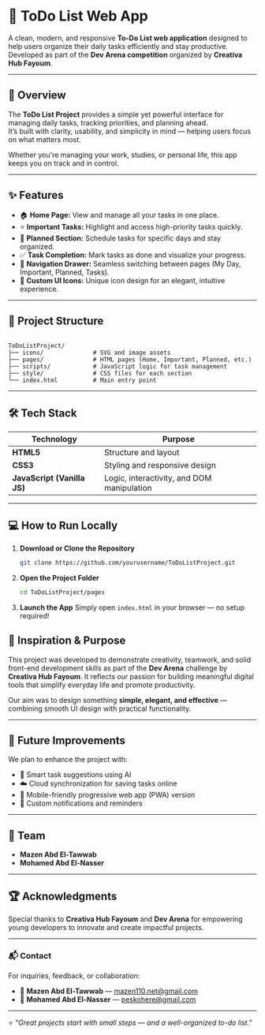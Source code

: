 # 📝 ToDo List Web App

A clean, modern, and responsive **To-Do List web application** designed to help users organize their daily tasks efficiently and stay productive.  
Developed as part of the **Dev Arena competition** organized by **Creativa Hub Fayoum**.

---

## 🚀 Overview

The **ToDo List Project** provides a simple yet powerful interface for managing daily tasks, tracking priorities, and planning ahead.  
It’s built with clarity, usability, and simplicity in mind — helping users focus on what matters most.

Whether you're managing your work, studies, or personal life, this app keeps you on track and in control.

---

## ✨ Features

- 🏠 **Home Page:** View and manage all your tasks in one place.  
- ⭐ **Important Tasks:** Highlight and access high-priority tasks quickly.  
- 📅 **Planned Section:** Schedule tasks for specific days and stay organized.  
- ✅ **Task Completion:** Mark tasks as done and visualize your progress.  
- 🧭 **Navigation Drawer:** Seamless switching between pages (My Day, Important, Planned, Tasks).  
- 🎨 **Custom UI Icons:** Unique icon design for an elegant, intuitive experience.  

---

## 🧩 Project Structure

```

ToDoListProject/
├── icons/              # SVG and image assets
├── pages/              # HTML pages (Home, Important, Planned, etc.)
├── scripts/            # JavaScript logic for task management
├── style/              # CSS files for each section
└── index.html          # Main entry point

````

---

## 🛠️ Tech Stack

| Technology | Purpose |
|-------------|----------|
| **HTML5** | Structure and layout |
| **CSS3** | Styling and responsive design |
| **JavaScript (Vanilla JS)** | Logic, interactivity, and DOM manipulation |

---

## 💻 How to Run Locally

1. **Download or Clone the Repository**
   ```bash
   git clone https://github.com/yourusername/ToDoListProject.git

2. **Open the Project Folder**

   ```bash
   cd ToDoListProject/pages
   ```

3. **Launch the App**
   Simply open `index.html` in your browser — no setup required!



## 🧠 Inspiration & Purpose

This project was developed to demonstrate creativity, teamwork, and solid front-end development skills as part of the **Dev Arena** challenge by **Creativa Hub Fayoum**.
It reflects our passion for building meaningful digital tools that simplify everyday life and promote productivity.

Our aim was to design something **simple, elegant, and effective** — combining smooth UI design with practical functionality.

---

## 🔮 Future Improvements

We plan to enhance the project with:

* 🧠 Smart task suggestions using AI
* ☁️ Cloud synchronization for saving tasks online
* 📱 Mobile-friendly progressive web app (PWA) version
* 🔔 Custom notifications and reminders

---

## 👥 Team

* **Mazen Abd El-Tawwab**
* **Mohamed Abd El-Nasser**

---

## 🏆 Acknowledgments

Special thanks to **Creativa Hub Fayoum** and **Dev Arena** for empowering young developers to innovate and create impactful projects.

---

### 📬 Contact

For inquiries, feedback, or collaboration:

* 📧 **Mazen Abd El-Tawwab** — [mazen110.net@gmail.com](mailto:mazen110.net@gmail.com)
* 📧 **Mohamed Abd El-Nasser** — [peskohere@gmail.com](mailto:peskohere@gmail.com)

---

⭐ *"Great projects start with small steps — and a well-organized to-do list."*
